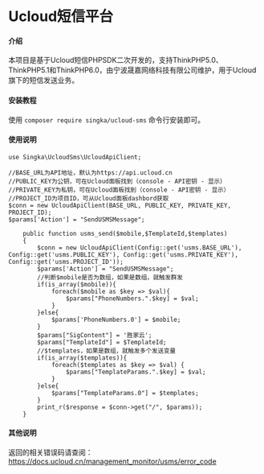 # Ucloud短信平台

#### 介绍
本项目是基于Ucloud短信PHPSDK二次开发的，支持ThinkPHP5.0、ThinkPHP5.1和ThinkPHP6.0，由宁波晟嘉网络科技有限公司维护，用于Ucloud旗下的短信发送业务。

#### 安装教程

使用 `composer require singka/ucloud-sms` 命令行安装即可。

#### 使用说明


```
use Singka\UcloudSms\UcloudApiClient;

//BASE_URL为API地址，默认为https://api.ucloud.cn
//PUBLIC_KEY为公钥，可在Ucloud面板找到（console - API密钥 - 显示）
//PRIVATE_KEY为私钥，可在Ucloud面板找到（console - API密钥 - 显示）
//PROJECT_ID为项目ID，可从Ucloud面板dashbord获取
$conn = new UcloudApiClient(BASE_URL, PUBLIC_KEY, PRIVATE_KEY, PROJECT_ID);
$params['Action'] = "SendUSMSMessage";

    public function usms_send($mobile,$TemplateId,$templates)
    {
        $conn = new UcloudApiClient(Config::get('usms.BASE_URL'), Config::get('usms.PUBLIC_KEY'), Config::get('usms.PRIVATE_KEY'), Config::get('usms.PROJECT_ID'));
        $params['Action'] = "SendUSMSMessage";
        //判断$mobile是否为数组，如果是数组，就触发群发
        if(is_array($mobile)){
            foreach($mobile as $key => $val){
                $params["PhoneNumbers.".$key] = $val;
            }
        }else{
            $params['PhoneNumbers.0'] = $mobile;
        }
        $params["SigContent"] = '胜家云';
        $params["TemplateId"] = $TemplateId;
        //$templates，如果是数组，就触发多个发送变量
        if(is_array($templates)){
            foreach($templates as $key => $val) {
                $params["TemplateParams.".$key] = $val;
            }
        }else{
            $params["TemplateParams.0"] = $templates;
        }
        print_r($response = $conn->get("/", $params));
    }
```

#### 其他说明
返回的相关错误码请查阅：https://docs.ucloud.cn/management_monitor/usms/error_code